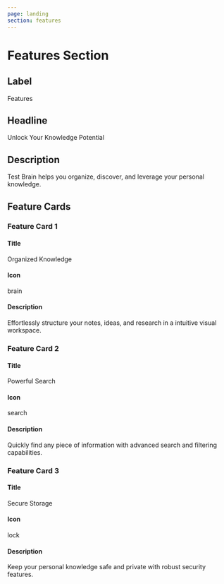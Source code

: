 ```yaml
---
page: landing
section: features
---
```

# Features Section

## Label
Features

## Headline
Unlock Your Knowledge Potential

## Description
Test Brain helps you organize, discover, and leverage your personal knowledge.

## Feature Cards

### Feature Card 1

#### Title
Organized Knowledge

#### Icon
brain

#### Description
Effortlessly structure your notes, ideas, and research in a intuitive visual workspace.

### Feature Card 2

#### Title
Powerful Search

#### Icon
search

#### Description
Quickly find any piece of information with advanced search and filtering capabilities.

### Feature Card 3

#### Title
Secure Storage

#### Icon
lock

#### Description
Keep your personal knowledge safe and private with robust security features.
